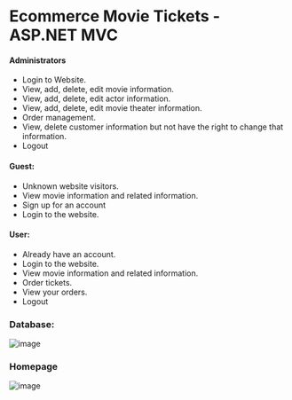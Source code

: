 # Ecommerce Movie Tickets - ASP.NET MVC
#### Administrators
- Login to Website.
- View, add, delete, edit movie information.
- View, add, delete, edit actor information.
- View, add, delete, edit movie theater information.
- Order management.
- View, delete customer information but not have the right to change that information.
- Logout <br>
#### Guest:
- Unknown website visitors.
- View movie information and related information.
- Sign up for an account
- Login to the website.<br>
#### User:
- Already have an account.
- Login to the website.
- View movie information and related information.
- Order tickets.
- View your orders.
- Logout
### Database:
![image](https://user-images.githubusercontent.com/91320228/202116130-f50e1d2c-f6a0-4c53-8c81-221c62edb2b7.png)
### Homepage
![image](https://user-images.githubusercontent.com/91320228/202116345-802affaf-a9d4-439d-8189-fc698beaad10.png)
